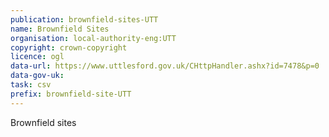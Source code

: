 ```yaml
---
publication: brownfield-sites-UTT
name: Brownfield Sites
organisation: local-authority-eng:UTT
copyright: crown-copyright
licence: ogl
data-url: https://www.uttlesford.gov.uk/CHttpHandler.ashx?id=7478&p=0
data-gov-uk: 
task: csv
prefix: brownfield-site-UTT
---
```


Brownfield sites

